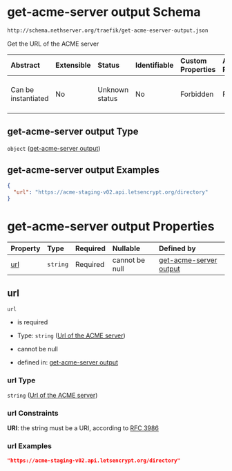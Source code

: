# get-acme-server output Schema

```txt
http://schema.nethserver.org/traefik/get-acme-eserver-output.json
```

Get the URL of the ACME server

| Abstract            | Extensible | Status         | Identifiable | Custom Properties | Additional Properties | Access Restrictions | Defined In                                                                                  |
| :------------------ | :--------- | :------------- | :----------- | :---------------- | :-------------------- | :------------------ | :------------------------------------------------------------------------------------------ |
| Can be instantiated | No         | Unknown status | No           | Forbidden         | Forbidden             | none                | [get-acme-eserver-output.json](traefik/get-acme-eserver-output.json "open original schema") |

## get-acme-server output Type

`object` ([get-acme-server output](get-acme-eserver-output.md))

## get-acme-server output Examples

```json
{
  "url": "https://acme-staging-v02.api.letsencrypt.org/directory"
}
```

# get-acme-server output Properties

| Property    | Type     | Required | Nullable       | Defined by                                                                                                                                                                 |
| :---------- | :------- | :------- | :------------- | :------------------------------------------------------------------------------------------------------------------------------------------------------------------------- |
| [url](#url) | `string` | Required | cannot be null | [get-acme-server output](get-acme-eserver-output-properties-url-of-the-acme-server.md "http://schema.nethserver.org/traefik/get-acme-eserver-output.json#/properties/url") |

## url



`url`

* is required

* Type: `string` ([Url of the ACME server](get-acme-eserver-output-properties-url-of-the-acme-server.md))

* cannot be null

* defined in: [get-acme-server output](get-acme-eserver-output-properties-url-of-the-acme-server.md "http://schema.nethserver.org/traefik/get-acme-eserver-output.json#/properties/url")

### url Type

`string` ([Url of the ACME server](get-acme-eserver-output-properties-url-of-the-acme-server.md))

### url Constraints

**URI**: the string must be a URI, according to [RFC 3986](https://tools.ietf.org/html/rfc3986 "check the specification")

### url Examples

```json
"https://acme-staging-v02.api.letsencrypt.org/directory"
```
